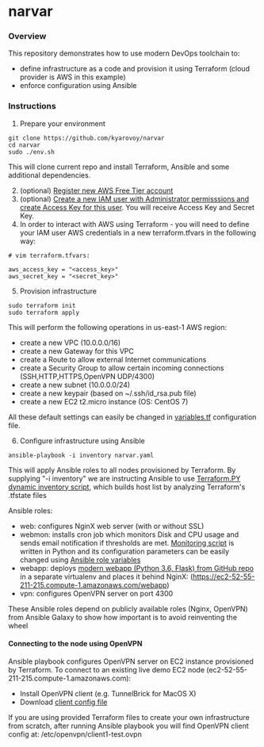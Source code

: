 # narvar

### Overview

This repository demonstrates how to use modern DevOps toolchain to:
- define infrastructure as a code and provision it using Terraform (cloud provider is AWS in this example)
- enforce configuration using Ansible

### Instructions

1. Prepare your environment
```
git clone https://github.com/kyarovoy/narvar
cd narvar
sudo ./env.sh
```
This will clone current repo and install Terraform, Ansible and some additional dependencies.

2. (optional) [Register new AWS Free Tier account](https://aws.amazon.com/free/)
3. (optional) [Create a new IAM user with Administrator permisssions and create Access Key for this user](http://docs.aws.amazon.com/IAM/latest/UserGuide/id_credentials_access-keys.html). You will receive Access Key and Secret Key.
4. In order to interact with AWS using Terraform - you will need to define your IAM user AWS credentials in a new terraform.tfvars in the following way:
```
# vim terraform.tfvars:

aws_access_key = "<access_key>"
aws_secret_key = "<secret_key>"
```
5. Provision infrastructure
```
sudo terraform init
sudo terraform apply
```
This will perform the following operations in us-east-1 AWS region:
- create a new VPC (10.0.0.0/16)
- create a new Gateway for this VPC
- create a Route to allow external Internet communications
- create a Security Group to allow certain incoming connections (SSH,HTTP,HTTPS,OpenVPN UDP/4300)
- create a new subnet (10.0.0.0/24)
- create a new keypair (based on ~/.ssh/id_rsa.pub file)
- create a new EC2 t2.micro instance (OS: CentOS 7)

All these default settings can easily be changed in [variables.tf](variables.tf) configuration file. 

6. Configure infrastructure using Ansible
```
ansible-playbook -i inventory narvar.yaml
```
This will apply Ansible roles to all nodes provisioned by Terraform.
By supplying "-i inventory" we are instructing Ansible to use [Terraform.PY dynamic inventory script](https://github.com/mantl/terraform.py), which builds host list by analyzing Terraform's .tfstate files 

Ansible roles:
- web: configures NginX web server (with or without SSL)
- webmon: installs cron job which monitors Disk and CPU usage and sends email notification if thresholds are met. [Monitoring script](roles/webmon/templates/monitor.sh.j2) is written in Python and its configuration parameters can be easily changed using [Ansible role variables](roles/webmon/defaults/main.yml)
- webapp: deploys [modern webapp (Python 3.6, Flask) from GitHub repo](https://github.com/kyarovoy/narvar_webapp) in a separate virtualenv and places it behind NginX: (https://ec2-52-55-211-215.compute-1.amazonaws.com/webapp)
- vpn: configures OpenVPN server on port 4300

These Ansible roles depend on publicly available roles (Nginx, OpenVPN) from Ansible Galaxy to show how important is to avoid reinventing the wheel

#### Connecting to the node using OpenVPN

Ansible playbook configures OpenVPN server on EC2 instance provisioned by Terraform.
To connect to an existing live demo EC2 node (ec2-52-55-211-215.compute-1.amazonaws.com):
- Install OpenVPN client (e.g. TunnelBrick for MacOS X)
- Download [client config file](openvpn_configs/client1-test.ovpn)

If you are using provided Terraform files to create your own infrastructure from scratch, after running Ansible playbook you will find OpenVPN client config at: /etc/openvpn/client1-test.ovpn
